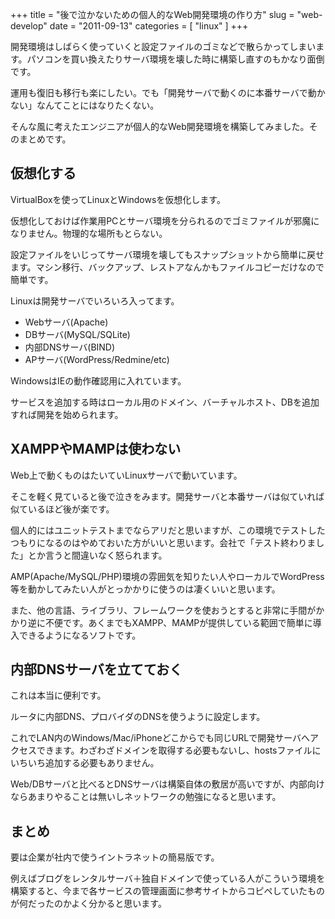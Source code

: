 +++
title = "後で泣かないための個人的なWeb開発環境の作り方"
slug = "web-develop"
date = "2011-09-13"
categories = [ "linux" ]
+++

開発環境はしばらく使っていくと設定ファイルのゴミなどで散らかってしまいます。パソコンを買い換えたりサーバ環境を壊した時に構築し直すのもかなり面倒です。

運用も復旧も移行も楽にしたい。でも「開発サーバで動くのに本番サーバで動かない」なんてことにはなりたくない。

そんな風に考えたエンジニアが個人的なWeb開発環境を構築してみました。そのまとめです。

## 仮想化する

VirtualBoxを使ってLinuxとWindowsを仮想化します。

仮想化しておけば作業用PCとサーバ環境を分られるのでゴミファイルが邪魔になりません。物理的な場所もとらない。

設定ファイルをいじってサーバ環境を壊してもスナップショットから簡単に戻せます。マシン移行、バックアップ、レストアなんかもファイルコピーだけなので簡単です。

Linuxは開発サーバでいろいろ入ってます。

- Webサーバ(Apache)
- DBサーバ(MySQL/SQLite)
- 内部DNSサーバ(BIND)
- APサーバ(WordPress/Redmine/etc)

WindowsはIEの動作確認用に入れています。

サービスを追加する時はローカル用のドメイン、バーチャルホスト、DBを追加すれば開発を始められます。

## XAMPPやMAMPは使わない

Web上で動くものはたいていLinuxサーバで動いています。

そこを軽く見ていると後で泣きをみます。開発サーバと本番サーバは似ていれば似ているほど後が楽です。

個人的にはユニットテストまでならアリだと思いますが、この環境でテストしたつもりになるのはやめておいた方がいいと思います。会社で「テスト終わりました」とか言うと間違いなく怒られます。

AMP(Apache/MySQL/PHP)環境の雰囲気を知りたい人やローカルでWordPress等を動かしてみたい人がとっかかりに使うのは凄くいいと思います。

また、他の言語、ライブラリ、フレームワークを使おうとすると非常に手間がかかり逆に不便です。あくまでもXAMPP、MAMPが提供している範囲で簡単に導入できるようになるソフトです。

## 内部DNSサーバを立てておく

これは本当に便利です。

ルータに内部DNS、プロバイダのDNSを使うように設定します。

これでLAN内のWindows/Mac/iPhoneどこからでも同じURLで開発サーバへアクセスできます。わざわざドメインを取得する必要もないし、hostsファイルにいちいち追加する必要もありません。

Web/DBサーバと比べるとDNSサーバは構築自体の敷居が高いですが、内部向けならあまりやることは無いしネットワークの勉強になると思います。

## まとめ

要は企業が社内で使うイントラネットの簡易版です。

例えばブログをレンタルサーバ＋独自ドメインで使っている人がこういう環境を構築すると、今まで各サービスの管理画面に参考サイトからコピペしていたものが何だったのかよく分かると思います。
